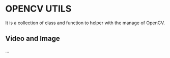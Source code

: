 # OPENCV UTILS
It is a collection of class and function to helper with the manage of OpenCV.

## Video and Image
...
